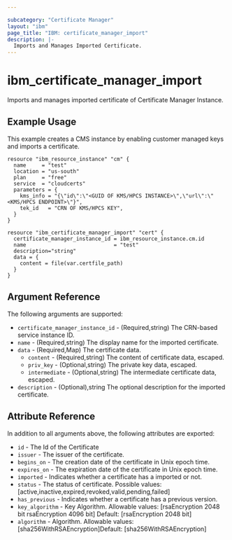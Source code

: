 ```yaml
---

subcategory: "Certificate Manager"
layout: "ibm"
page_title: "IBM: certificate_manager_import"
description: |-
  Imports and Manages Imported Certificate.
---
```


# ibm\_certificate_manager_import

Imports and manages imported certificate of Certificate Manager Instance.

## Example Usage
This example creates a CMS instance by enabling customer managed keys and imports a certificate.
``` hcl
resource "ibm_resource_instance" "cm" {
  name     = "test"
  location = "us-south"
  plan     = "free"
  service  = "cloudcerts"
  parameters = {
    kms_info = "{\"id\":\"<GUID OF KMS/HPCS INSTANCE>\",\"url\":\"<KMS/HPCS ENDPOINT>\"}",
    tek_id   = "CRN OF KMS/HPCS KEY",
  }
}

resource "ibm_certificate_manager_import" "cert" {
  certificate_manager_instance_id = ibm_resource_instance.cm.id
  name                            = "test"
  description="string"
  data = {
    content = file(var.certfile_path)
  }
}
```

## Argument Reference

The following arguments are supported:

* `certificate_manager_instance_id` - (Required,string) The CRN-based service instance ID.
* `name` - (Required,string) The display name for the imported certificate.
* `data` - (Required,Map) The certificate data.
    * `content` - (Required,string) The content of certificate data, escaped.
    * `priv_key` - (Optional,string) The private key data, escaped.
    * `intermediate` - (Optional,string) The intermediate certificate data, escaped.
* `description` - (Optional),string The optional description for the imported certificate.


## Attribute Reference

In addition to all arguments above, the following attributes are exported:

* `id` - The Id of the Certificate
* `issuer` - The issuer of the certificate.
* `begins_on` - The creation date of the certificate in Unix epoch time.
* `expires_on` - The expiration date of the certificate in Unix epoch time.
* `imported` - Indicates whether a certificate has a imported or not.
* `status` - The status of certificate. Possible values: [active,inactive,expired,revoked,valid,pending,failed]
* `has_previous` - Indicates whether a certificate has a previous version.
* `key_algorithm` - Key Algorithm. Allowable values: [rsaEncryption 2048 bit rsaEncryption 4096 bit] Default: [rsaEncryption 2048 bit]
* `algorithm` - Algorithm. Allowable values: [sha256WithRSAEncryption]Default: [sha256WithRSAEncryption]
